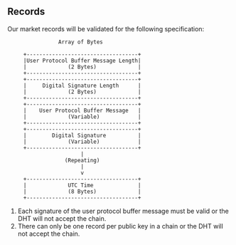 ## Records 
Our market records will be validated for the following specification:

```
                Array of Bytes

     +-----------------------------------+
     |User Protocol Buffer Message Length|
     |             (2 Bytes)             |
     +-----------------------------------+
     +-----------------------------------+
     |     Digital Signature Length      |
     |             (2 Bytes)             |
     +-----------------------------------+
     +-----------------------------------+
     |    User Protocol Buffer Message   |
     |             (Variable)            |
     +-----------------------------------+
     +-----------------------------------+
     |        Digital Signature          |
     |             (Variable)            |
     +-----------------------------------+
                       |
                  (Repeating)
                       |
                       v
     +-----------------------------------+
     |             UTC Time              |
     |             (8 Bytes)             |
     +-----------------------------------+
```

1) Each signature of the user protocol buffer message must be valid or the DHT will not accept the chain.
2) There can only be one record per public key in a chain or the DHT will not accept the chain.